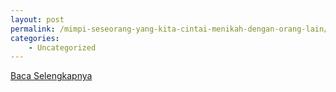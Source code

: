 ```yaml
---
layout: post
permalink: /mimpi-seseorang-yang-kita-cintai-menikah-dengan-orang-lain/
categories:
    - Uncategorized
---
```


[Baca Selengkapnya](/02)
